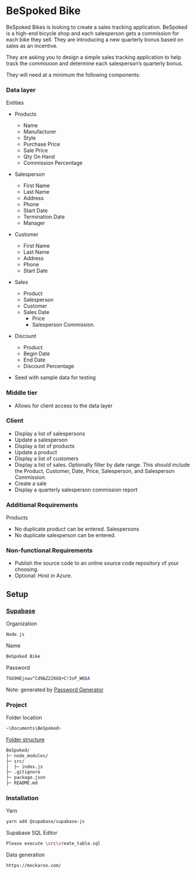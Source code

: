 # BeSpoked Bike
BeSpoked Bikes is looking to create a sales tracking application.  BeSpoked is a high-end bicycle shop and each salesperson gets a commission for each bike they sell.  They are introducing a new quarterly bonus based on sales as an incentive.

They are asking you to design a simple sales tracking application to help track the commission and determine each salesperson’s quarterly bonus.  

They will need at a minimum the following components:

### Data layer
Entities
  - Products
    - Name
    - Manufacturer
    - Style
    - Purchase Price
    - Sale Price
    - Qty On Hand
    - Commission Percentage
  
  - Salesperson
    - First Name
    - Last Name
    - Address
    - Phone
    - Start Date
    - Termination Date
    - Manager
  
  - Customer
    - First Name
    - Last Name
    - Address
    - Phone
    - Start Date
  
  - Sales
    - Product
    - Salesperson
    - Customer
    - Sales Date
      - Price
      - Salesperson Commission.
  
  - Discount
    - Product
    - Begin Date
    - End Date
    - Discount Percentage
  
  - Seed with sample data for testing

### Middle tier
- Allows for client access to the data layer

### Client
- Display a list of salespersons
- Update a salesperson
- Display a list of products
- Update a product
- Display a list of customers
- Display a list of sales.  Optionally filter by date range.  This should include the Product, Customer, Date, Price, Salesperson, and Salesperson Commission.
- Create a sale
- Display a quarterly salesperson commission report

### Additional Requirements
Products
- No duplicate product can be entered. 
Salespersons
- No duplicate salesperson can be entered. 

### Non-functional Requirements
- Publish the source code to an online source code repository of your choosing.
- Optional: Host in Azure.

## Setup

### [Supabase](https://app.supabase.com/)
Organization
```bash
Node.js
```

Name
```bash
BeSpoked Bike
```

Password
```bash
TGG9HEjxwu^Cd9&Z226GQ+C!3sP_WQ$A
```
Note: generated by [Password Generator](https://passwordsgenerator.net/)

### Project
Folder location
```bash
~\Documents\BeSpoked>
```

[Folder structure](https://ascii-tree-generator.com/)
```bash
BeSpoked/
├─ node_modules/
├─ src/
│  ├─ index.js
├─ .gitignore
├─ package.json
├─ README.md

```

### Installation
Yarn
```bash
yarn add @supabase/supabase-js
```

Supabase SQL Editor
```bash
Please execute \src\create_table.sql
```

Data generation
```bash
https://mockaroo.com/
```